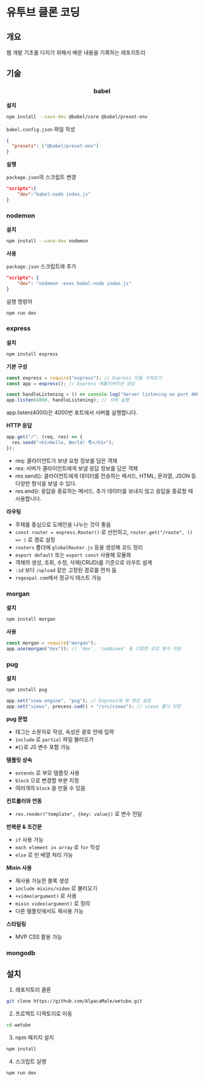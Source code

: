 # 유투브 클론 코딩

## 개요

웹 개발 기초를 다지기 위해서 배운 내용을 기록하는 레포지토리

## 기술

<div align="center"><h3>babel</h3></div>

**설치**

```bash
npm install --save-dev @babel/core @babel/preset-env
```

`babel.config.json` 파일 작성

```json
{
  "presets": ["@babel/preset-env"]
}
```

**실행**

`package.json`의 스크립트 변경

```json
"scripts":{
    "dev":"babel-node index.js"
}
```

### nodemon

**설치**

```bash
npm install --save-dev nodemon
```

**사용**

`package.json` 스크립트에 추가

```json
"scripts": {
    "dev": "nodemon -exec babel-node index.js"
}

```

실행 명령어

```bash
npm run dev
```

### express

**설치**

```bash
npm install express
```

**기본 구성**

```js
const express = require("express"); // Express 모듈 가져오기
const app = express(); // Express 애플리케이션 생성

const handleListening = () => console.log("Server listening on port 4000🚀");
app.listen(4000, handleListening); // 서버 실행
```

app.listen(4000)은 4000번 포트에서 서버를 실행합니다.

**HTTP 응답**

```js
app.get("/", (req, res) => {
  res.send("<h1>Hello, World! 🌎</h1>");
});
```

- req: 클라이언트가 보낸 요청 정보를 담은 객체
- res: 서버가 클라이언트에게 보낼 응답 정보를 담은 객체
- res.send(): 클라이언트에게 데이터를 전송하는 메서드, HTML, 문자열, JSON 등 다양한 형식을 보낼 수 있다.
- res.end(): 응답을 종료하는 메서드. 추가 데이터를 보내지 않고 응답을 종료할 때 사용합니다.

**라우팅**

- 주체를 중심으로 도메인을 나누는 것이 좋음
- `const router = express.Router()` 로 선언하고, `router.get("/route", () => )` 로 경로 설정
- `routers` 폴더에 `globalRouter.js` 등을 생성해 코드 정리
- `export default` 또는 `export const` 사용해 모듈화
- 객체의 생성, 조회, 수정, 삭제(CRUD)를 기준으로 라우트 설계
- `:id` 보다 `/upload` 같은 고정된 경로를 먼저 둠
- `regexpal.com`에서 정규식 테스트 가능

### morgan

**설치**

```bash
npm install morgan
```

**사용**

```js
const morgan = require("morgan");
app.use(morgan("dev")); // 'dev', 'combined' 등 다양한 로깅 형식 지원
```

### pug

**설치**

```bash
npm install pug
```

```js
app.set("view engine", "pug"); // Express에 뷰 엔진 설정
app.set("views", precess.cwd() + "/src/views"); // views 폴더 지정
```

**pug 문법**

- 태그는 소문자로 작성, 속성은 괄호 안에 입력
- `include` 로 `partial` 파일 불러오기
- `#{}`로 JS 변수 포함 가능

**템플릿 상속**

- `extends` 로 부모 템플릿 사용
- `block` 으로 변경할 부분 지정
- 여러개의 `block` 을 만들 수 있음

**컨트롤러와 연동**

- `res.render("template", {key: value})` 로 변수 전달

**반복문 & 조건문**

- `if` 사용 가능
- `each element in array` 로 `for` 작성
- `else` 로 빈 배열 처리 가능

**Mixin 사용**

- 재사용 가능한 블록 생성
- `include mixins/video` 로 불러오기
- `+video(argument)` 로 사용
- `mixin video(argument)` 로 정의
- 다른 템플릿에서도 재사용 가능

**스타일링**

- MVP CSS 활용 가능

### mongodb

## 설치

1. 레포지토리 클론

```bash
git clone https://github.com/AlpacaMale/wetube.git
```

2. 프로젝트 디렉토리로 이동

```bash
cd wetube
```

3. npm 패키지 설치

```bash
npm install
```

4. 스크립트 실행

```bash
npm run dev
```
